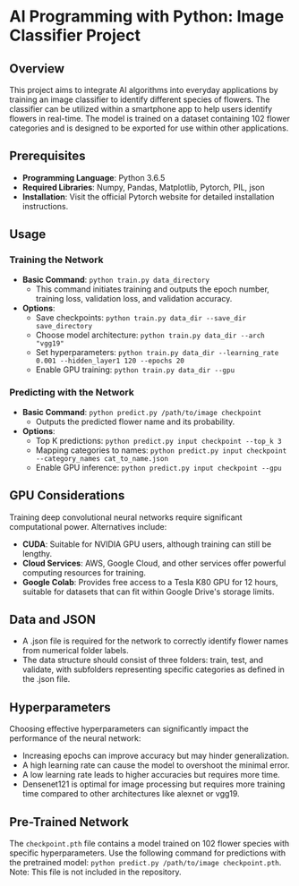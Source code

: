 # AI Programming with Python: Image Classifier Project

## Overview
This project aims to integrate AI algorithms into everyday applications by training an image classifier to identify different species of flowers. The classifier can be utilized within a smartphone app to help users identify flowers in real-time. The model is trained on a dataset containing 102 flower categories and is designed to be exported for use within other applications.

## Prerequisites
- **Programming Language**: Python 3.6.5
- **Required Libraries**: Numpy, Pandas, Matplotlib, Pytorch, PIL, json
- **Installation**: Visit the official Pytorch website for detailed installation instructions.

## Usage

### Training the Network
- **Basic Command**: `python train.py data_directory`
  - This command initiates training and outputs the epoch number, training loss, validation loss, and validation accuracy.
- **Options**:
  - Save checkpoints: `python train.py data_dir --save_dir save_directory`
  - Choose model architecture: `python train.py data_dir --arch "vgg19"`
  - Set hyperparameters: `python train.py data_dir --learning_rate 0.001 --hidden_layer1 120 --epochs 20`
  - Enable GPU training: `python train.py data_dir --gpu`

### Predicting with the Network
- **Basic Command**: `python predict.py /path/to/image checkpoint`
  - Outputs the predicted flower name and its probability.
- **Options**:
  - Top K predictions: `python predict.py input checkpoint --top_k 3`
  - Mapping categories to names: `python predict.py input checkpoint --category_names cat_to_name.json`
  - Enable GPU inference: `python predict.py input checkpoint --gpu`

## GPU Considerations
Training deep convolutional neural networks require significant computational power. Alternatives include:
- **CUDA**: Suitable for NVIDIA GPU users, although training can still be lengthy.
- **Cloud Services**: AWS, Google Cloud, and other services offer powerful computing resources for training.
- **Google Colab**: Provides free access to a Tesla K80 GPU for 12 hours, suitable for datasets that can fit within Google Drive's storage limits.

## Data and JSON
- A .json file is required for the network to correctly identify flower names from numerical folder labels.
- The data structure should consist of three folders: train, test, and validate, with subfolders representing specific categories as defined in the .json file.

## Hyperparameters
Choosing effective hyperparameters can significantly impact the performance of the neural network:
- Increasing epochs can improve accuracy but may hinder generalization.
- A high learning rate can cause the model to overshoot the minimal error.
- A low learning rate leads to higher accuracies but requires more time.
- Densenet121 is optimal for image processing but requires more training time compared to other architectures like alexnet or vgg19.

## Pre-Trained Network
The `checkpoint.pth` file contains a model trained on 102 flower species with specific hyperparameters. Use the following command for predictions with the pretrained model: `python predict.py /path/to/image checkpoint.pth`. Note: This file is not included in the repository.
